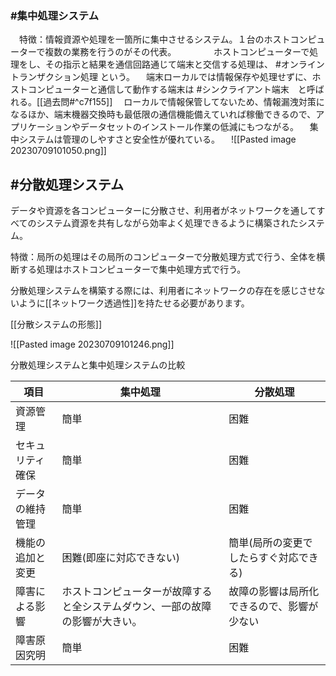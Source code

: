 
### #集中処理システム
　特徴：情報資源や処理を一箇所に集中させるシステム。１台のホストコンピューターで複数の業務を行うのがその代表。
　　　　ホストコンピューターで処理をし、その指示と結果を通信回路通じて端末と交信する処理は、 #オンライントランザクション処理 という。
　端末ローカルでは情報保存や処理せずに、ホストコンピューターと通信して動作する端末は #シンクライアント端末　と呼ばれる。[[過去問#^c7f155]]
　ローカルで情報保管してないため、情報漏洩対策になるほか、端末機器交換時も最低限の通信機能備えていれば稼働できるので、アプリケーションやデータセットのインストール作業の低減にもつながる。
　集中システムは管理のしやすさと安全性が優れている。
　![[Pasted image 20230709101050.png]]

## #分散処理システム
データや資源を各コンピューターに分散させ、利用者がネットワークを通してすべてのシステム資源を共有しながら効率よく処理できるように構築されたシステム。

特徴：局所の処理はその局所のコンピューターで分散処理方式で行う、全体を横断する処理はホストコンピューターで集中処理方式で行う。

分散処理システムを構築する際には、利用者にネットワークの存在を感じさせないように[[ネットワーク透過性]]を持たせる必要があります。

[[分散システムの形態]]

![[Pasted image 20230709101246.png]]

分散処理システムと集中処理システムの比較

|項目|集中処理|分散処理|
|----|---------|---------|
|資源管理|簡単|困難|
|セキュリティ確保|簡単|困難|
|データの維持管理|簡単|困難|
|機能の追加と変更|困難(即座に対応できない)|簡単(局所の変更でしたらすぐ対応できる)|
|障害による影響|ホストコンピューターが故障すると全システムダウン、一部の故障の影響が大きい。|故障の影響は局所化できるので、影響が少ない|
|障害原因究明|簡単|困難|
